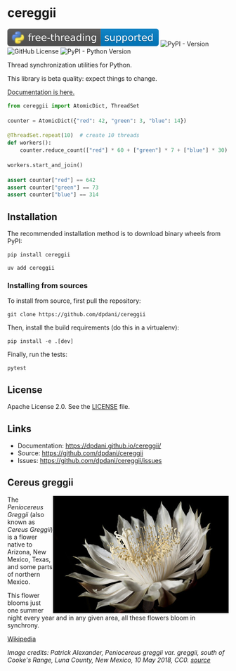 # cereggii

[![supports free-threading](https://github.com/dpdani/free-threading-badges/raw/main/supported.svg)](https://py-free-threading.github.io/)
![PyPI - Version](https://img.shields.io/pypi/v/cereggii?color=blue)
![GitHub License](https://img.shields.io/github/license/dpdani/cereggii)
![PyPI - Python Version](https://img.shields.io/pypi/pyversions/cereggii)

Thread synchronization utilities for Python.

This library is beta quality: expect things to change.

[Documentation is here.](https://dpdani.github.io/cereggii)

```python
from cereggii import AtomicDict, ThreadSet

counter = AtomicDict({"red": 42, "green": 3, "blue": 14})

@ThreadSet.repeat(10)  # create 10 threads
def workers():
    counter.reduce_count(["red"] * 60 + ["green"] * 7 + ["blue"] * 30)

workers.start_and_join()

assert counter["red"] == 642
assert counter["green"] == 73
assert counter["blue"] == 314
```


## Installation

The recommended installation method is to download binary wheels from PyPI:

```shell
pip install cereggii
```
```shell
uv add cereggii
```

### Installing from sources

To install from source, first pull the repository:

```shell
git clone https://github.com/dpdani/cereggii
```

Then, install the build requirements (do this in a virtualenv):

```shell
pip install -e .[dev]
```

Finally, run the tests:

```shell
pytest
```

## License

Apache License 2.0. See the [LICENSE](LICENSE) file.


## Links

- Documentation: https://dpdani.github.io/cereggii/
- Source: https://github.com/dpdani/cereggii
- Issues: https://github.com/dpdani/cereggii/issues


## Cereus greggii

<img src="https://raw.githubusercontent.com/dpdani/cereggii/refs/heads/main/.github/cereggii.jpg" align="right">

The *Peniocereus Greggii* (also known as *Cereus Greggii*) is a flower native to
Arizona, New Mexico, Texas, and some parts of northern Mexico.

This flower blooms just one summer night every year and in any given area, all
these flowers bloom in synchrony.

[Wikipedia](https://en.wikipedia.org/wiki/Peniocereus_greggii)

_Image credits: Patrick Alexander, Peniocereus greggii var. greggii, south of
Cooke's Range, Luna County, New Mexico, 10 May 2018, CC0.
[source](https://www.flickr.com/photos/aspidoscelis/42926986382)_
